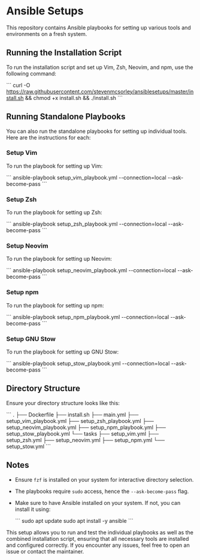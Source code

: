 # Ansible Setups

This repository contains Ansible playbooks for setting up various tools and environments on a fresh system.

## Running the Installation Script

To run the installation script and set up Vim, Zsh, Neovim, and npm, use the following command:

\```
curl -O https://raw.githubusercontent.com/stevenmcsorley/ansiblesetups/master/install.sh && chmod +x install.sh && ./install.sh
\```

## Running Standalone Playbooks

You can also run the standalone playbooks for setting up individual tools. Here are the instructions for each:

### Setup Vim

To run the playbook for setting up Vim:

\```
ansible-playbook setup_vim_playbook.yml --connection=local --ask-become-pass
\```

### Setup Zsh

To run the playbook for setting up Zsh:

\```
ansible-playbook setup_zsh_playbook.yml --connection=local --ask-become-pass
\```

### Setup Neovim

To run the playbook for setting up Neovim:

\```
ansible-playbook setup_neovim_playbook.yml --connection=local --ask-become-pass
\```

### Setup npm

To run the playbook for setting up npm:

\```
ansible-playbook setup_npm_playbook.yml --connection=local --ask-become-pass
\```

### Setup GNU Stow

To run the playbook for setting up GNU Stow:

\```
ansible-playbook setup_stow_playbook.yml --connection=local --ask-become-pass
\```

## Directory Structure

Ensure your directory structure looks like this:

\```
.
├── Dockerfile
├── install.sh
├── main.yml
├── setup_vim_playbook.yml
├── setup_zsh_playbook.yml
├── setup_neovim_playbook.yml
├── setup_npm_playbook.yml
├── setup_stow_playbook.yml
└── tasks
    ├── setup_vim.yml
    ├── setup_zsh.yml
    ├── setup_neovim.yml
    ├── setup_npm.yml
    └── setup_stow.yml
\```

## Notes

- Ensure `fzf` is installed on your system for interactive directory selection.
- The playbooks require `sudo` access, hence the `--ask-become-pass` flag.
- Make sure to have Ansible installed on your system. If not, you can install it using:

  \```
  sudo apt update
  sudo apt install -y ansible
  \```

This setup allows you to run and test the individual playbooks as well as the combined installation script, ensuring that all necessary tools are installed and configured correctly. If you encounter any issues, feel free to open an issue or contact the maintainer.

